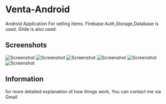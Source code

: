 # Venta-Android
Android Application For selling items.
Firebase Auth,Storage,Database is used.
Glide is also used.

## Screenshots
![Screenshot](screenshot1.png)
![Screenshot](screenshot2.png)
![Screenshot](screenshot3.png)
![Screenshot](screenshot4.png)
![Screenshot](screenshot5.png)
![Screenshot](screenshot6.png)

## Information
for more detailed explanation of how things work, You can contact me via Gmail
